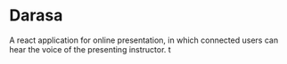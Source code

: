 # Darasa
A react application for online presentation, in which connected users can hear the voice of the presenting instructor. t




